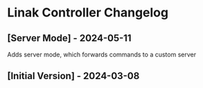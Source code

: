 # Linak Controller Changelog

## [Server Mode] - 2024-05-11

Adds server mode, which forwards commands to a custom server

## [Initial Version] - 2024-03-08
